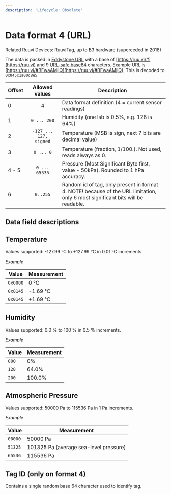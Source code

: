 ```yaml
---
description: 'Lifecycle: Obsolete'
---
```


# Data format 4 (URL)

Related Ruuvi Devices: RuuviTag, up to B3 hardware (superceded in 2018)

The data is packed in [Eddystone URL](https://developers.google.com/beacons/eddystone) with a base of [https://ruu.vi/#](https://ruu.vi) and 9 [URL-safe base64](https://en.wikipedia.org/wiki/Base64#URL_applications) characters. Example URL is [https://ruu.vi/#BFwaAMjlQ](https://ruu.vi/#BFwaAMjlQ). This is decoded to `0x045c1a00c8e5`

| Offset |     Allowed values     | Description                                                                                                                     |
| ------ | :--------------------: | ------------------------------------------------------------------------------------------------------------------------------- |
| 0      |            4           | Data format definition (4 = current sensor readings)                                                                            |
| 1      |       `0 ... 200`      | Humidity (one lsb is 0.5%, e.g. 128 is 64%)                                                                                     |
| 2      | `-127 ... 127, signed` | Temperature (MSB is sign, next 7 bits are decimal value)                                                                        |
| 3      |        `0 ... 0`       | Temperature (fraction, 1/100.). Not used, reads always as 0.                                                                    |
| 4 - 5  |      `0 ... 65535`     | Pressure (Most Significant Byte first, value - 50kPa). Rounded to 1 hPa accuracy.                                               |
| 6      |        `0..255`        | Random id of tag, only present in format 4. NOTE! because of the URL limitation, only 6 most significant bits will be readable. |

## Data field descriptions

## Temperature

Values supported: -127.99 °C to +127.99 °C in 0.01 °C increments.

_Example_

| Value    | Measurement |
| -------- | ----------- |
| `0x0000` | 0 °C        |
| `0x8145` | -1.69 °C    |
| `0x0145` | +1.69 °C    |

## Humidity

Values supported: 0.0 % to 100 % in 0.5 % increments.

_Example_

| Value | Measurement |
| ----- | ----------- |
| `000` | 0%          |
| `128` | 64.0%       |
| `200` | 100.0%      |

## Atmospheric Pressure

Values supported: 50000 Pa to 115536 Pa in 1 Pa increments.

_Example_

| Value   | Measurement                            |
| ------- | -------------------------------------- |
| `00000` | 50000 Pa                               |
| `51325` | 101325 Pa (average sea-level pressure) |
| `65536` | 115536 Pa                              |

## Tag ID (only on format 4)

Contains a single random base 64 character used to identify tag.
